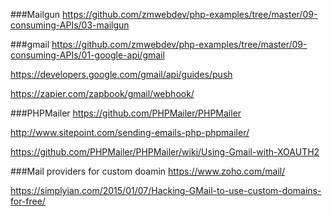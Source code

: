 ###Mailgun
https://github.com/zmwebdev/php-examples/tree/master/09-consuming-APIs/03-mailgun

###gmail
https://github.com/zmwebdev/php-examples/tree/master/09-consuming-APIs/01-google-api/gmail

https://developers.google.com/gmail/api/guides/push

https://zapier.com/zapbook/gmail/webhook/

###PHPMailer
https://github.com/PHPMailer/PHPMailer

http://www.sitepoint.com/sending-emails-php-phpmailer/

https://github.com/PHPMailer/PHPMailer/wiki/Using-Gmail-with-XOAUTH2

###Mail providers for custom doamin
https://www.zoho.com/mail/

https://simplyian.com/2015/01/07/Hacking-GMail-to-use-custom-domains-for-free/

